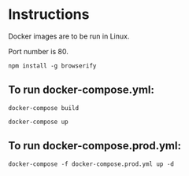 # Instructions

Docker images are to be run in Linux.

Port number is 80.

```
npm install -g browserify
```

## To run docker-compose.yml:
```
docker-compose build
```
```
docker-compose up
```

## To run docker-compose.prod.yml:
```
docker-compose -f docker-compose.prod.yml up -d
```
